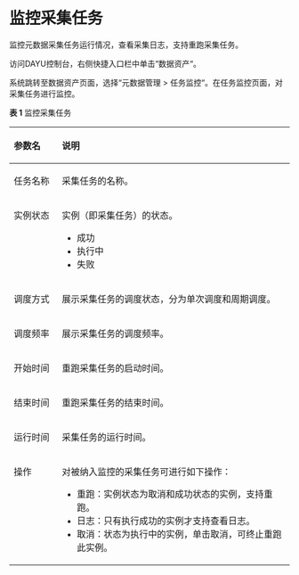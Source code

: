 # 监控采集任务<a name="dayu_01_0805"></a>

监控元数据采集任务运行情况，查看采集日志，支持重跑采集任务。

访问DAYU控制台，右侧快捷入口栏中单击“数据资产“。

系统跳转至数据资产页面，选择“元数据管理  \>  任务监控“。在任务监控页面，对采集任务进行监控。

**表 1**  监控采集任务

<a name="zh-cn_topic_0141836084_table922753111283"></a>
<table><thead align="left"><tr id="zh-cn_topic_0141836084_row1922973120286"><th class="cellrowborder" valign="top" width="17.150000000000002%" id="mcps1.2.3.1.1"><p id="zh-cn_topic_0141836084_p7232431112814"><a name="zh-cn_topic_0141836084_p7232431112814"></a><a name="zh-cn_topic_0141836084_p7232431112814"></a>参数名</p>
</th>
<th class="cellrowborder" valign="top" width="82.85%" id="mcps1.2.3.1.2"><p id="zh-cn_topic_0141836084_p1023433112282"><a name="zh-cn_topic_0141836084_p1023433112282"></a><a name="zh-cn_topic_0141836084_p1023433112282"></a>说明</p>
</th>
</tr>
</thead>
<tbody><tr id="zh-cn_topic_0141836084_row8234143119282"><td class="cellrowborder" valign="top" width="17.150000000000002%" headers="mcps1.2.3.1.1 "><p id="zh-cn_topic_0141836084_p14234731172813"><a name="zh-cn_topic_0141836084_p14234731172813"></a><a name="zh-cn_topic_0141836084_p14234731172813"></a>任务名称</p>
</td>
<td class="cellrowborder" valign="top" width="82.85%" headers="mcps1.2.3.1.2 "><p id="zh-cn_topic_0141836084_p158071530193013"><a name="zh-cn_topic_0141836084_p158071530193013"></a><a name="zh-cn_topic_0141836084_p158071530193013"></a>采集任务的名称。</p>
</td>
</tr>
<tr id="zh-cn_topic_0141836084_row1723483112816"><td class="cellrowborder" valign="top" width="17.150000000000002%" headers="mcps1.2.3.1.1 "><p id="zh-cn_topic_0141836084_p62341731152812"><a name="zh-cn_topic_0141836084_p62341731152812"></a><a name="zh-cn_topic_0141836084_p62341731152812"></a>实例状态</p>
</td>
<td class="cellrowborder" valign="top" width="82.85%" headers="mcps1.2.3.1.2 "><p id="zh-cn_topic_0141836084_p1023417319286"><a name="zh-cn_topic_0141836084_p1023417319286"></a><a name="zh-cn_topic_0141836084_p1023417319286"></a>实例（即采集任务）的状态。</p>
<a name="zh-cn_topic_0141836084_ul813022463710"></a><a name="zh-cn_topic_0141836084_ul813022463710"></a><ul id="zh-cn_topic_0141836084_ul813022463710"><li>成功</li><li>执行中</li><li>失败</li></ul>
</td>
</tr>
<tr id="zh-cn_topic_0141836084_row52341331152817"><td class="cellrowborder" valign="top" width="17.150000000000002%" headers="mcps1.2.3.1.1 "><p id="zh-cn_topic_0141836084_p5234173102810"><a name="zh-cn_topic_0141836084_p5234173102810"></a><a name="zh-cn_topic_0141836084_p5234173102810"></a>调度方式</p>
</td>
<td class="cellrowborder" valign="top" width="82.85%" headers="mcps1.2.3.1.2 "><p id="zh-cn_topic_0141836084_p01594110113"><a name="zh-cn_topic_0141836084_p01594110113"></a><a name="zh-cn_topic_0141836084_p01594110113"></a>展示采集任务的调度状态，分为单次调度和周期调度。</p>
</td>
</tr>
<tr id="zh-cn_topic_0141836084_row152348319286"><td class="cellrowborder" valign="top" width="17.150000000000002%" headers="mcps1.2.3.1.1 "><p id="zh-cn_topic_0141836084_p102347312282"><a name="zh-cn_topic_0141836084_p102347312282"></a><a name="zh-cn_topic_0141836084_p102347312282"></a>调度频率</p>
</td>
<td class="cellrowborder" valign="top" width="82.85%" headers="mcps1.2.3.1.2 "><p id="zh-cn_topic_0141836084_p11234103112813"><a name="zh-cn_topic_0141836084_p11234103112813"></a><a name="zh-cn_topic_0141836084_p11234103112813"></a>展示采集任务的调度频率。</p>
</td>
</tr>
<tr id="zh-cn_topic_0141836084_row172341831172815"><td class="cellrowborder" valign="top" width="17.150000000000002%" headers="mcps1.2.3.1.1 "><p id="zh-cn_topic_0141836084_p11613161171815"><a name="zh-cn_topic_0141836084_p11613161171815"></a><a name="zh-cn_topic_0141836084_p11613161171815"></a>开始时间</p>
</td>
<td class="cellrowborder" valign="top" width="82.85%" headers="mcps1.2.3.1.2 "><p id="zh-cn_topic_0141836084_p14152201461814"><a name="zh-cn_topic_0141836084_p14152201461814"></a><a name="zh-cn_topic_0141836084_p14152201461814"></a>重跑采集任务的启动时间。</p>
</td>
</tr>
<tr id="zh-cn_topic_0141836084_row6891102614294"><td class="cellrowborder" valign="top" width="17.150000000000002%" headers="mcps1.2.3.1.1 "><p id="zh-cn_topic_0141836084_p2611311201812"><a name="zh-cn_topic_0141836084_p2611311201812"></a><a name="zh-cn_topic_0141836084_p2611311201812"></a>结束时间</p>
</td>
<td class="cellrowborder" valign="top" width="82.85%" headers="mcps1.2.3.1.2 "><p id="zh-cn_topic_0141836084_p4146131419185"><a name="zh-cn_topic_0141836084_p4146131419185"></a><a name="zh-cn_topic_0141836084_p4146131419185"></a>重跑采集任务的结束时间。</p>
</td>
</tr>
<tr id="zh-cn_topic_0141836084_row10580183752912"><td class="cellrowborder" valign="top" width="17.150000000000002%" headers="mcps1.2.3.1.1 "><p id="zh-cn_topic_0141836084_p11608151117189"><a name="zh-cn_topic_0141836084_p11608151117189"></a><a name="zh-cn_topic_0141836084_p11608151117189"></a>运行时间</p>
</td>
<td class="cellrowborder" valign="top" width="82.85%" headers="mcps1.2.3.1.2 "><p id="zh-cn_topic_0141836084_p19143151414183"><a name="zh-cn_topic_0141836084_p19143151414183"></a><a name="zh-cn_topic_0141836084_p19143151414183"></a>采集任务的运行时间。</p>
</td>
</tr>
<tr id="zh-cn_topic_0141836084_row109871947102915"><td class="cellrowborder" valign="top" width="17.150000000000002%" headers="mcps1.2.3.1.1 "><p id="zh-cn_topic_0141836084_p698764711298"><a name="zh-cn_topic_0141836084_p698764711298"></a><a name="zh-cn_topic_0141836084_p698764711298"></a>操作</p>
</td>
<td class="cellrowborder" valign="top" width="82.85%" headers="mcps1.2.3.1.2 "><p id="zh-cn_topic_0141836084_p89871447142915"><a name="zh-cn_topic_0141836084_p89871447142915"></a><a name="zh-cn_topic_0141836084_p89871447142915"></a>对被纳入监控的采集任务可进行如下操作：</p>
<a name="zh-cn_topic_0141836084_ul290595718720"></a><a name="zh-cn_topic_0141836084_ul290595718720"></a><ul id="zh-cn_topic_0141836084_ul290595718720"><li>重跑：实例状态为取消和成功状态的实例，支持重跑。</li><li>日志：只有执行成功的实例才支持查看日志。</li><li>取消：状态为执行中的实例，单击取消，可终止重跑此实例。</li></ul>
</td>
</tr>
</tbody>
</table>

